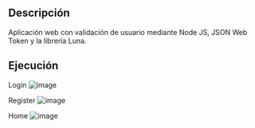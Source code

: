 ## Descripción
Aplicación web con validación de usuario mediante Node JS, JSON Web Token y la librería Luna.

## Ejecución
Login
![image](https://github.com/dannycastilloo/JWT-Validation/assets/76531494/e67a616d-cfde-4186-a4ff-0cffb608b861)

Register
![image](https://github.com/dannycastilloo/JWT-Validation/assets/76531494/3601e118-115d-4c9c-bdc6-0eb80f9d77ae)

Home
![image](https://github.com/dannycastilloo/JWT-Validation/assets/76531494/0a46269a-ca68-432c-89ad-db649c29befc)
